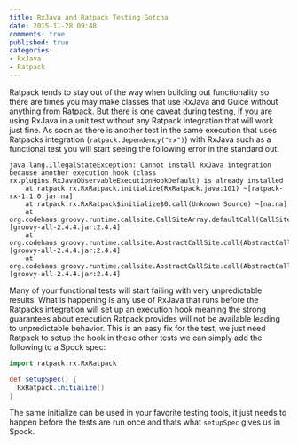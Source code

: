 ```yaml
---
title: RxJava and Ratpack Testing Gotcha
date: 2015-11-28 09:48
comments: true
published: true
categories:
- RxJava
- Ratpack
---
```


Ratpack tends to stay out of the way when building out functionality so there are times you may make classes that use RxJava and Guice without anything from Ratpack. But there is one caveat during testing, if you are using RxJava in a unit test without any Ratpack integration that will work just fine. As soon as there is another test in the same execution that uses Ratpacks integration (`ratpack.dependency("rx")`) with RxJava such as a functional test you will start seeing the following error in the standard out:

```
java.lang.IllegalStateException: Cannot install RxJava integration because another execution hook (class rx.plugins.RxJavaObservableExecutionHookDefault) is already installed
	at ratpack.rx.RxRatpack.initialize(RxRatpack.java:101) ~[ratpack-rx-1.1.0.jar:na]
	at ratpack.rx.RxRatpack$initialize$0.call(Unknown Source) ~[na:na]
	at org.codehaus.groovy.runtime.callsite.CallSiteArray.defaultCall(CallSiteArray.java:48) [groovy-all-2.4.4.jar:2.4.4]
	at org.codehaus.groovy.runtime.callsite.AbstractCallSite.call(AbstractCallSite.java:113) [groovy-all-2.4.4.jar:2.4.4]
	at org.codehaus.groovy.runtime.callsite.AbstractCallSite.call(AbstractCallSite.java:117) [groovy-all-2.4.4.jar:2.4.4]
```

<!--more-->

Many of your functional tests will start failing with very unpredictable results. What is happening is any use of RxJava that runs before the Ratpacks integration will set up an execution hook meaning the strong guarantees about execution Ratpack provides will not be available leading to unpredictable behavior. This is an easy fix for the test, we just need Ratpack to setup the hook in these other tests we can simply add the following to a Spock spec:

```groovy
import ratpack.rx.RxRatpack

def setupSpec() {
  RxRatpack.initialize()
}
```


The same initialize can be used in your favorite testing tools, it just needs to happen before the tests are run once and thats what `setupSpec` gives us in Spock.

